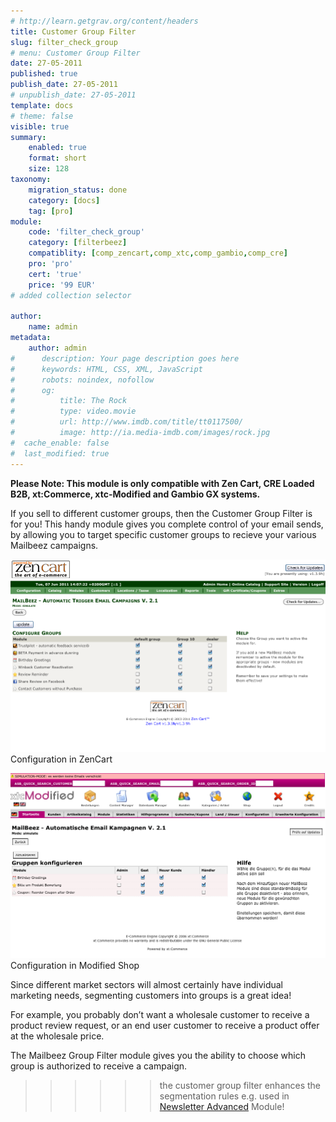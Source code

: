 ```yaml
---
# http://learn.getgrav.org/content/headers
title: Customer Group Filter
slug: filter_check_group
# menu: Customer Group Filter
date: 27-05-2011
published: true
publish_date: 27-05-2011
# unpublish_date: 27-05-2011
template: docs
# theme: false
visible: true
summary:
    enabled: true
    format: short
    size: 128
taxonomy:
    migration_status: done
    category: [docs]
    tag: [pro]
module:
    code: 'filter_check_group'
    category: [filterbeez]
    compatiblity: [comp_zencart,comp_xtc,comp_gambio,comp_cre]
    pro: 'pro'
    cert: 'true'
    price: '99 EUR'
# added collection selector

author:
    name: admin
metadata:
    author: admin
#      description: Your page description goes here
#      keywords: HTML, CSS, XML, JavaScript
#      robots: noindex, nofollow
#      og:
#          title: The Rock
#          type: video.movie
#          url: http://www.imdb.com/title/tt0117500/
#          image: http://ia.media-imdb.com/images/rock.jpg
#  cache_enable: false
#  last_modified: true
---
```



**Please Note: This module is only compatible with Zen Cart, CRE Loaded B2B, xt:Commerce, xtc-Modified and Gambio GX systems.**

If you sell to different customer groups, then the Customer Group Filter is for you! This handy module gives you complete control of your email sends, by allowing you to target specific customer groups to recieve your various Mailbeez campaigns.

![zencart](Screen_zencart.png)
Configuration in ZenCart

![Modified-Shop](Screen_xtcm.png)
Configuration in Modified Shop


Since different market sectors will almost certainly have individual marketing needs, segmenting customers into groups is a great idea!

For example, you probably don’t want a wholesale customer to receive a product review request, or an end user customer to receive a product offer at the wholesale price.

The Mailbeez Group Filter module gives you the ability to choose which group is authorized to receive a campaign.


>>>>>>the customer group filter enhances the segmentation rules e.g. used in [Newsletter Advanced](/documentation/mailbeez/newsletter) Module!
